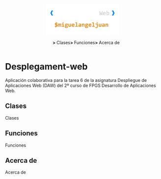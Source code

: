 <div align="center">
  <a href="https://github.com/MikeJey/Desplegament-web">
    <img src="img/daw.png" alt="Logo DAW" width="240px" height="100px">
  </a>
</div>

<div align="center">
  <ul style="list-style: none; display: inline-flex;">
    <li><strong>> </strong><a href="#clases" style="text-decoration: none;">Clases</a></li>
    <li><strong>> </strong><a href="#funciones" style="text-decoration: none;">Funciones</a></a></li>
    <li><strong>> </strong><a href="#acerca-de" style="text-decoration: none;">Acerca de</a></a></li>
  </ul>
</div>

# Desplegament-web
Aplicación colaborativa para la tarea 6 de la asignatura Despliegue de Aplicaciones Web (DAW) del 2º curso de FPGS Desarrollo de Aplicaciones Web.

## Clases
Clases

## Funciones
Funciones

## Acerca de
Acerca de

